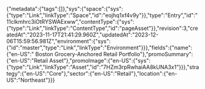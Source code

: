 {"metadata":{"tags":[]},"sys":{"space":{"sys":{"type":"Link","linkType":"Space","id":"eojhq1xf4v9y"}},"type":"Entry","id":"11clkmhrc3iOtRYSWAExww","contentType":{"sys":{"type":"Link","linkType":"ContentType","id":"pageAsset"}},"revision":3,"createdAt":"2023-11-17T21:41:29.960Z","updatedAt":"2023-12-06T15:59:56.981Z","environment":{"sys":{"id":"master","type":"Link","linkType":"Environment"}}},"fields":{"name":{"en-US":" Boston Grocery-Anchored Retail Portfolio"},"promoSummary":{"en-US":"Retail Asset"},"promoImage":{"en-US":{"sys":{"type":"Link","linkType":"Asset","id":"7HZm3rpRwhaiAA8kUNA3x1"}}},"strategy":{"en-US":"Core"},"sector":{"en-US":"Retail"},"location":{"en-US":"Northeast"}}}